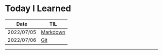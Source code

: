 # Today I Learned

| Date       | TIL                                                          |
| ---------- | ------------------------------------------------------------ |
| 2022/07/05 | [Markdown](https://github.com/myeonghwan57/TIL/blob/master/0705/markdown.md) |
| 2022/07/06 | [Git]()                                                      |



___

